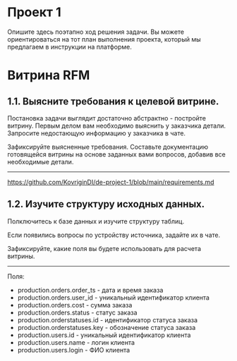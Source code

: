 # Проект 1
Опишите здесь поэтапно ход решения задачи. Вы можете ориентироваться на тот план выполнения проекта, который мы предлагаем в инструкции на платформе.

# Витрина RFM

## 1.1. Выясните требования к целевой витрине.

Постановка задачи выглядит достаточно абстрактно - постройте витрину. Первым делом вам необходимо выяснить у заказчика детали. Запросите недостающую информацию у заказчика в чате.

Зафиксируйте выясненные требования. Составьте документацию готовящейся витрины на основе заданных вами вопросов, добавив все необходимые детали.

-----------

https://github.com/KovriginDI/de-project-1/blob/main/requirements.md

## 1.2. Изучите структуру исходных данных.

Полключитесь к базе данных и изучите структуру таблиц.

Если появились вопросы по устройству источника, задайте их в чате.

Зафиксируйте, какие поля вы будете использовать для расчета витрины.

-----------

Поля:
- production.orders.order_ts - дата и время заказа
- production.orders.user_id - уникальный идентификатор клиента
- production.orders.cost - сумма заказа
- production.orders.status - статус заказа
- production.orderstatuses.id - идентификатор статуса заказа
- production.orderstatuses.key - обозначение статуса заказа
- production.users.id - уникальный идентификатор клиента
- production.users.name - логин клиента
- production.users.login - ФИО клиента
